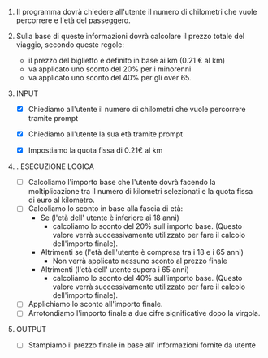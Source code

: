 1. Il programma dovrà chiedere all'utente il numero di chilometri che vuole percorrere e l'età del passeggero.
2. Sulla base di queste informazioni dovrà calcolare il prezzo totale del viaggio, secondo queste regole:
    - il prezzo del biglietto è definito in base ai km (0.21 € al km)
    - va applicato uno sconto del 20% per i minorenni
    - va applicato uno sconto del 40% per gli over 65.

1. INPUT
    - [x] Chiediamo all'utente il numero di chilometri che vuole percorrere tramite prompt
    - [x] Chiediamo all'utente la sua età tramite prompt
    - [x] Impostiamo la quota fissa di 0.21€ al km


2. . ESECUZIONE LOGICA
    - [ ] Calcoliamo l'importo base che l'utente dovrà facendo la moltiplicazione tra il numero di kilometri selezionati e la quota fissa di euro al kilometro.
    - [ ] Calcoliamo lo sconto in base alla fascia di età:
        - Se (l'età dell' utente è inferiore ai 18 anni)
            + calcoliamo lo sconto del 20% sull'importo base. (Questo valore verrà successivamente utilizzato per fare il calcolo dell'importo finale).
        - Altrimenti se (l'età dell'utente è compresa tra i 18 e i 65 anni)
            + Non verrà applicato nessuno sconto al prezzo finale
        - Altrimenti (l'età dell' utente supera i 65 anni)
            + calcoliamo lo sconto del 40% sull'importo base. (Questo valore verrà successivamente utilizzato per fare il calcolo dell'importo finale).
    - [ ] Applichiamo lo sconto all'importo finale.
    - [ ] Arrotondiamo l'importo finale a due cifre significative dopo la virgola.

3. OUTPUT
    - [ ] Stampiamo il prezzo finale in base all' informazioni fornite da utente